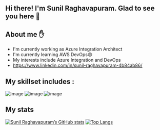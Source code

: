 ## Hi there! I'm Sunil Raghavapuram. Glad to see you here 👋 
## About me :raised_hand:
  - I'm currently working as Azure Integration Architect
  - I'm currently learning AWS DevOps😄
  - My interests include Azure Integration and DevOps
  - https://www.linkedin.com/in/sunil-raghavapuram-4b84ab86/
  
 ## My skillset includes :
 ![image](https://user-images.githubusercontent.com/127466748/235255218-216298cc-c667-40bc-918e-93de5bd6ee5f.png)
![image](https://user-images.githubusercontent.com/127466748/235255245-9b5b26c2-0556-45ad-9318-c99d3dd1349d.png)
![image](https://user-images.githubusercontent.com/127466748/235255262-810f01e5-628d-4f93-b765-4208b75419af.png)

 <!--
 ## My work experience :computer:
  - Manager at [CAPGEMINI ](https://www.capgemini.com/)
  - Senior Associate Consultant at [Infosys LTD](https://www.infosys.com/)
  - Senior Software Engineer at [HCL Technology LTD](https://hcl.com/)
  - Software Engineer at [Helios and Matheson information technology ltd]
-->   
## My stats
 
[![Sunil Raghavapuram’s GitHub stats](https://github-readme-stats.vercel.app/api?username=sunilraghavapuram)](https://github.com/sunilraghavapuram/github-readme-stats)
[![Top Langs](https://github-readme-stats.vercel.app/api/top-langs/?username=sunilraghavapuram&&layout=compact)](https://github.com/sunilraghavapuram/github-readme-stats)

<!--
##  Professional Summary :
https://github.com/sunilraghavapuram/sunilraghavapuram/blob/main/Sunil_Azure_Integration_Architect_Profile.docx
- Around 10+ years of experience in the field of IT as an Azure Integration Lead developer/Architect/Azure DevOps with a focus on EAI, Cloud Integration, SOA solutions in Retail and accounting domains. 
-	Demonstrated expertise in designing and implementing complex integration solutions utilizing Microsoft Azure services such as Azure Service Bus, Azure Logic Apps, Azure API Management, Azure Functions and Azure Event Grid. 
-	Worked closely with business stakeholders and IT teams to identify their integration requirements, opportunities for optimization and automation and to deliver solutions that exceeded their expectations. 
-	Led the development of integration strategies and roadmaps utilizing Azure integration services that optimized performance, reduced costs and enhanced scalability. 
-	Conducted thorough assessments of existing integration frameworks, processes and tools to identify areas for improvement, mitigate risks and optimize performance in Azure. 
-	Collaborated with cross-functional teams across the enterprise to ensure Azure integration solutions were designed and delivered in accordance with industry standards, best practices and regulatory requirements. 
-	Led the selection and evaluation of Azure integration vendors and technologies while balancing cost, functionality, scalability and ease of use to meet organizational needs. 
-	Developed Azure integration solutions that were fault-tolerant, highly available and scalable while utilizing Azure monitoring and management tools to ensure optimal performance and minimize downtime. 
-	Mentored and trained junior integration architects and developers on Azure integration best practices, troubleshooting and performance optimization. 
-	Exhibited excellent communication and interpersonal skills with the ability to articulate complex technical concepts to non-technical stakeholders, manage conflicts effectively and build consensus among diverse teams. 
-	Stayed up-to-date on emerging Azure integration technologies, industry trends and best practices and contributed to thought leadership and innovation in the field of enterprise Azure integration. 
-	Possess experience in Azure API Management and Azure Logic Apps, Azure Integration Account. 
-	Strong experience in Creating APIM and Azure Logic Apps and Integration Service, Azure integration Account, Azure AD, Azure Service Bus, Azure Storage Account, Azure Function App, Event Grid, Log Analytics, Azure AI. 
-	Experienced in utilizing Logic App Connectors such as SAP, Salesforce, Storage Account (Blob), Service Bus, Azure SQL, http, Event Grid, Log Analytics. 
-	Experience in logic app using integration account (XML, JSON, XSD, XSLT template, LIQUID template). 
-	Skilled in creating ARM Templates for APIM and Integration Account, Logic App. 
-	Experience in Azure DevOps with proficiency in YMAL script and Classic Editor. 
-	Expertise in utilizing Repository like GIT, Bit Bucket and Azure Repos. 
-	Skilled in deploying Logic App and Integration account, API Management using Ci/CD pipeline into multiple environments. 
-	Designed and developed Azure cloud migration architecture. 
-	Possess knowledge on BizTalk, Azure and SAP Functional. Worked on Tech development using Azure PAAS.
-	Possess basic Knowledge on Mule Soft, SAP Functional, SSIS. 
-	Enforced automation in build and deployment procedures, executed code builds and deployment activities and managed Build and Release Engineering standards. 
-	Ability to work optimally under scheduled deadlines, deliver high-quality output and exhibit logical, analytical and good interpersonal skills while being an excellent team player. 
-	High-performing professional with over 10+ years of experience in Design, Development and support activities utilizing Microsoft Technologies.
-->
<!--
**sunilraghavapuram/sunilraghavapuram** is a ✨ _special_ ✨ repository because its `README.md` (this file) appears on your GitHub profile.
Here are some ideas to get you started:
- 🔭 I’m currently working on ...
- 🌱 I’m currently learning ...
- 👯 I’m looking to collaborate on ...
- 🤔 I’m looking for help with ...
- 💬 Ask me about ...
- 📫 How to reach me: ...
- 😄 Pronouns: ...
- ⚡ Fun fact: .
